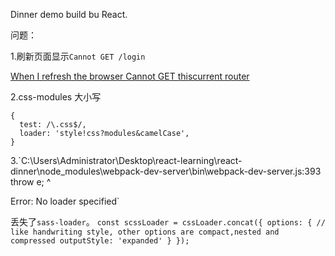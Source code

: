 Dinner demo build bu React.

问题：

1.刷新页面显示`Cannot GET /login`

[When I refresh the browser Cannot GET thiscurrent router](https://github.com/ReactTraining/react-router/blob/v4.1.1/FAQ.md#why-doesnt-my-application-render-after-refreshing)


2.css-modules 大小写

	{
	  test: /\.css$/,
	  loader: 'style!css?modules&camelCase',
	}


3.`C:\Users\Administrator\Desktop\react-learning\react-dinner\node_modules\webpack-dev-server\bin\webpack-dev-server.js:393
    throw e;
    ^

Error: No loader specified`


丢失了`sass-loader`。
`const scssLoader = cssLoader.concat({
  options: {
    // like handwriting style, other options are compact,nested and compressed
    outputStyle: 'expanded'
  }
});`
